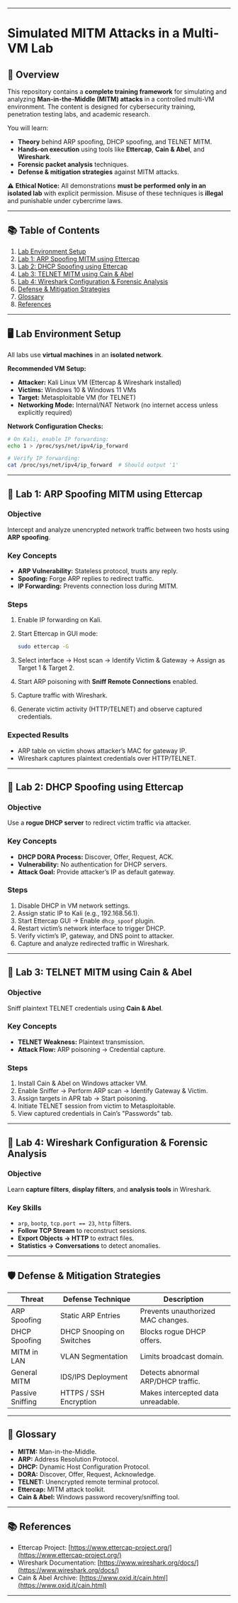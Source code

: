 
---

# Simulated MITM Attacks in a Multi-VM Lab

## 📜 Overview

This repository contains a **complete training framework** for simulating and analyzing **Man-in-the-Middle (MITM) attacks** in a controlled multi-VM environment.
The content is designed for cybersecurity training, penetration testing labs, and academic research.

You will learn:

* **Theory** behind ARP spoofing, DHCP spoofing, and TELNET MITM.
* **Hands-on execution** using tools like **Ettercap**, **Cain & Abel**, and **Wireshark**.
* **Forensic packet analysis** techniques.
* **Defense & mitigation strategies** against MITM attacks.

⚠️ **Ethical Notice:**
All demonstrations **must be performed only in an isolated lab** with explicit permission.
Misuse of these techniques is **illegal** and punishable under cybercrime laws.

---

## 📚 Table of Contents

1. [Lab Environment Setup](#-lab-environment-setup)
2. [Lab 1: ARP Spoofing MITM using Ettercap](#-lab-1-arp-spoofing-mitm-using-ettercap)
3. [Lab 2: DHCP Spoofing using Ettercap](#-lab-2-dhcp-spoofing-using-ettercap)
4. [Lab 3: TELNET MITM using Cain & Abel](#-lab-3-telnet-mitm-using-cain--abel)
5. [Lab 4: Wireshark Configuration & Forensic Analysis](#-lab-4-wireshark-configuration--forensic-analysis)
6. [Defense & Mitigation Strategies](#-defense--mitigation-strategies)
7. [Glossary](#-glossary)
8. [References](#-references)

---

## 🖥 Lab Environment Setup

All labs use **virtual machines** in an **isolated network**.

**Recommended VM Setup:**

* **Attacker:** Kali Linux VM (Ettercap & Wireshark installed)
* **Victims:** Windows 10 & Windows 11 VMs
* **Target:** Metasploitable VM (for TELNET)
* **Networking Mode:** Internal/NAT Network (no internet access unless explicitly required)

**Network Configuration Checks:**

```bash
# On Kali, enable IP forwarding:
echo 1 > /proc/sys/net/ipv4/ip_forward

# Verify IP forwarding:
cat /proc/sys/net/ipv4/ip_forward  # Should output '1'
```

---

## 🧪 Lab 1: ARP Spoofing MITM using Ettercap

### Objective

Intercept and analyze unencrypted network traffic between two hosts using **ARP spoofing**.

### Key Concepts

* **ARP Vulnerability:** Stateless protocol, trusts any reply.
* **Spoofing:** Forge ARP replies to redirect traffic.
* **IP Forwarding:** Prevents connection loss during MITM.

### Steps

1. Enable IP forwarding on Kali.
2. Start Ettercap in GUI mode:

   ```bash
   sudo ettercap -G
   ```
3. Select interface → Host scan → Identify Victim & Gateway → Assign as Target 1 & Target 2.
4. Start ARP poisoning with **Sniff Remote Connections** enabled.
5. Capture traffic with Wireshark.
6. Generate victim activity (HTTP/TELNET) and observe captured credentials.

### Expected Results

* ARP table on victim shows attacker’s MAC for gateway IP.
* Wireshark captures plaintext credentials over HTTP/TELNET.

---

## 🧪 Lab 2: DHCP Spoofing using Ettercap

### Objective

Use a **rogue DHCP server** to redirect victim traffic via attacker.

### Key Concepts

* **DHCP DORA Process:** Discover, Offer, Request, ACK.
* **Vulnerability:** No authentication for DHCP servers.
* **Attack Goal:** Provide attacker’s IP as default gateway.

### Steps

1. Disable DHCP in VM network settings.
2. Assign static IP to Kali (e.g., 192.168.56.1).
3. Start Ettercap GUI → Enable `dhcp_spoof` plugin.
4. Restart victim’s network interface to trigger DHCP.
5. Verify victim’s IP, gateway, and DNS point to attacker.
6. Capture and analyze redirected traffic in Wireshark.

---

## 🧪 Lab 3: TELNET MITM using Cain & Abel

### Objective

Sniff plaintext TELNET credentials using **Cain & Abel**.

### Key Concepts

* **TELNET Weakness:** Plaintext transmission.
* **Attack Flow:** ARP poisoning → Credential capture.

### Steps

1. Install Cain & Abel on Windows attacker VM.
2. Enable Sniffer → Perform ARP scan → Identify Gateway & Victim.
3. Assign targets in APR tab → Start poisoning.
4. Initiate TELNET session from victim to Metasploitable.
5. View captured credentials in Cain’s "Passwords" tab.

---

## 🧪 Lab 4: Wireshark Configuration & Forensic Analysis

### Objective

Learn **capture filters**, **display filters**, and **analysis tools** in Wireshark.

### Key Skills

* `arp`, `bootp`, `tcp.port == 23`, `http` filters.
* **Follow TCP Stream** to reconstruct sessions.
* **Export Objects → HTTP** to extract files.
* **Statistics → Conversations** to detect anomalies.

---

## 🛡 Defense & Mitigation Strategies

| Threat           | Defense Technique         | Description                        |
| ---------------- | ------------------------- | ---------------------------------- |
| ARP Spoofing     | Static ARP Entries        | Prevents unauthorized MAC changes. |
| DHCP Spoofing    | DHCP Snooping on Switches | Blocks rogue DHCP offers.          |
| MITM in LAN      | VLAN Segmentation         | Limits broadcast domain.           |
| General MITM     | IDS/IPS Deployment        | Detects abnormal ARP/DHCP traffic. |
| Passive Sniffing | HTTPS / SSH Encryption    | Makes intercepted data unreadable. |

---

## 📖 Glossary

* **MITM:** Man-in-the-Middle.
* **ARP:** Address Resolution Protocol.
* **DHCP:** Dynamic Host Configuration Protocol.
* **DORA:** Discover, Offer, Request, Acknowledge.
* **TELNET:** Unencrypted remote terminal protocol.
* **Ettercap:** MITM attack toolkit.
* **Cain & Abel:** Windows password recovery/sniffing tool.

---

## 📚 References

* Ettercap Project: [https://www.ettercap-project.org/](https://www.ettercap-project.org/)
* Wireshark Documentation: [https://www.wireshark.org/docs/](https://www.wireshark.org/docs/)
* Cain & Abel Archive: [https://www.oxid.it/cain.html](https://www.oxid.it/cain.html)

---
